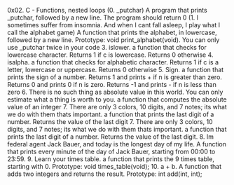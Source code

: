 0x02. C - Functions, nested loops
(0. _putchar) A program that prints _putchar, followed by a new line. The program should return 0
(1. I sometimes suffer from insomnia. And when I cant fall asleep, I play what I call the alphabet game) A function that prints the alphabet, in lowercase, followed by a new line. Prototype: void print_alphabet(void). You can only use _putchar twice in your code
3. islower. a function that checks for lowercase character. Returns 1 if c is lowercase. Returns 0 otherwise
4. isalpha. a function that checks for alphabetic character. Returns 1 if c is a letter, lowercase or uppercase. Returns 0 otherwise
5. Sign. a function that prints the sign of a number. Returns 1 and prints + if n is greater than zero. Returns 0 and prints 0 if n is zero. Returns -1 and prints - if n is less than zero
6. There is no such thing as absolute value in this world. You can only estimate what a thing is worth to you. a function that computes the absolute value of an integer
7. There are only 3 colors, 10 digits, and 7 notes; its what we do with them thats important. a function that prints the last digit of a number. Returns the value of the last digit
7. There are only 3 colors, 10 digits, and 7 notes; its what we do with them thats important. a function that prints the last digit of a number. Returns the value of the last digit.
8. Im federal agent Jack Bauer, and today is the longest day of my life. A function that prints every minute of the day of Jack Bauer, starting from 00:00 to 23:59.
9. Learn your times table. a function that prints the 9 times table, starting with 0. Prototype: void times_table(void);
10. a + b. A function that adds two integers and returns the result. Prototype: int add(int, int);
